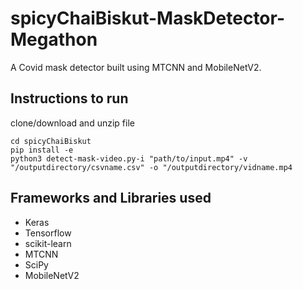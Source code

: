 # spicyChaiBiskut-MaskDetector-Megathon

A Covid mask detector built using MTCNN and MobileNetV2.

## Instructions to run

clone/download and unzip file

```
cd spicyChaiBiskut
pip install -e 
python3 detect-mask-video.py-i "path/to/input.mp4" -v 
"/outputdirectory/csvname.csv" -o "/outputdirectory/vidname.mp4
```

## Frameworks and Libraries used

- Keras 
- Tensorflow
- scikit-learn
- MTCNN
- SciPy
- MobileNetV2

